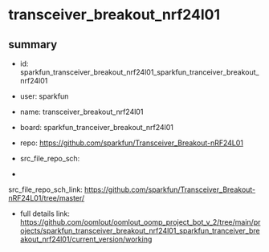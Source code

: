 # transceiver_breakout_nrf24l01
 
## summary 
* id: sparkfun_transceiver_breakout_nrf24l01_sparkfun_tranceiver_breakout_nrf24l01
* user: sparkfun
* name: transceiver_breakout_nrf24l01
* board: sparkfun_tranceiver_breakout_nrf24l01
* repo: https://github.com/sparkfun/Transceiver_Breakout-nRF24L01



* src_file_repo_sch: 
*
 src_file_repo_sch_link: https://github.com/sparkfun/Transceiver_Breakout-nRF24L01/tree/master/
* full details link: https://github.com/oomlout/oomlout_oomp_project_bot_v_2/tree/main/projects/sparkfun_transceiver_breakout_nrf24l01_sparkfun_tranceiver_breakout_nrf24l01/current_version/working  






